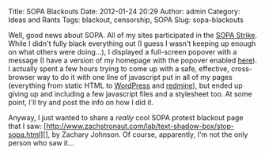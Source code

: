 Title: SOPA Blackouts
Date: 2012-01-24 20:29
Author: admin
Category: Ideas and Rants
Tags: blackout, censorship, SOPA
Slug: sopa-blackouts

Well, good news about SOPA. All of my sites participated in the [SOPA
Strike][]. While I didn't fully black everything out (I guess I wasn't
keeping up enough on what others were doing...), I displayed a
full-screen popover with a message (I have a version of my homepage with
the popover enabled [here][]). I actually spent a few hours trying to
come up with a safe, effective, cross-browser way to do it with one line
of javascript put in all of my pages (everything from static HTML to
[WordPress][] and [redmine][]), but ended up giving up and including a
few javascript files and a stylesheet too. At some point, I'll try and
post the info on how I did it.

Anyway, I just wanted to share a *really* cool SOPA protest blackout
page that I saw:
[http://www.zachstronaut.com/lab/text-shadow-box/stop-sopa.html][], by
Zachary Johnson. Of course, apparently, I'm not the only person who saw
it...

  [SOPA Strike]: http://sopastrike.com/
  [here]: http://www.jasonantman.com/sopa.php
  [WordPress]: http://wordpress.org/
  [redmine]: http://www.redmine.org/
  [http://www.zachstronaut.com/lab/text-shadow-box/stop-sopa.html]: http://www.zachstronaut.com/lab/text-shadow-box/stop-sopa.html
